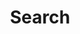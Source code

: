 ---
title: "Search" # in any language you want
layout: "search" # is necessary
url: "/search/"
description: "Search for: "
summary: "search"
placeholder: "place text in search input box"
params:
    fuseOpts:
        isCaseSensitive: false
        shouldSort: true
        location: 0
        distance: 1000
        threshold: 0.4
        minMatchCharLength: 0
        keys: ["title", "permalink", "summary", "content"]
---